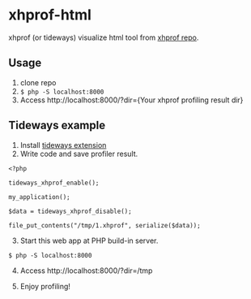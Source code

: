 # xhprof-html

xhprof (or tideways) visualize html tool from [xhprof repo](https://github.com/phacility/xhprof).


## Usage

1. clone repo
2. ```$ php -S localhost:8000```
3. Access http://localhost:8000/?dir={Your xhprof profiling result dir}


## Tideways example

1. Install [tideways extension](https://github.com/tideways/php-xhprof-extension)
2. Write code and save profiler result.

```
<?php

tideways_xhprof_enable();

my_application();

$data = tideways_xhprof_disable();

file_put_contents("/tmp/1.xhprof", serialize($data));
```

3. Start this web app at PHP build-in server.

```
$ php -S localhost:8000
```

4. Access http://localhost:8000/?dir=/tmp

5. Enjoy profiling!
